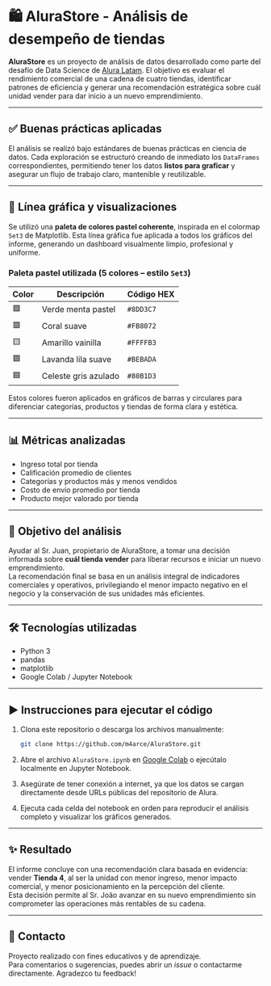 # 🛍️ AluraStore - Análisis de desempeño de tiendas

**AluraStore** es un proyecto de análisis de datos desarrollado como parte del desafío de Data Science de [Alura Latam](https://www.aluracursos.com/). El objetivo es evaluar el rendimiento comercial de una cadena de cuatro tiendas, identificar patrones de eficiencia y generar una recomendación estratégica sobre cuál unidad vender para dar inicio a un nuevo emprendimiento.

---

## ✅ Buenas prácticas aplicadas

El análisis se realizó bajo estándares de buenas prácticas en ciencia de datos. Cada exploración se estructuró creando de inmediato los `DataFrames` correspondientes, permitiendo tener los datos **listos para graficar** y asegurar un flujo de trabajo claro, mantenible y reutilizable.

---

## 🎨 Línea gráfica y visualizaciones

Se utilizó una **paleta de colores pastel coherente**, inspirada en el colormap `Set3` de Matplotlib. Esta línea gráfica fue aplicada a todos los gráficos del informe, generando un dashboard visualmente limpio, profesional y uniforme.

### Paleta pastel utilizada (5 colores – estilo `Set3`)

| Color  | Descripción           | Código HEX |
|--------|------------------------|------------|
| 🟩     | Verde menta pastel     | `#8DD3C7`  |
| 🟥     | Coral suave            | `#FB8072`  |
| 🟨     | Amarillo vainilla      | `#FFFFB3`  |
| 🟪     | Lavanda lila suave     | `#BEBADA`  |
| 🟦     | Celeste gris azulado   | `#80B1D3`  |

Estos colores fueron aplicados en gráficos de barras y circulares para diferenciar categorías, productos y tiendas de forma clara y estética.

---

## 📊 Métricas analizadas

- Ingreso total por tienda  
- Calificación promedio de clientes  
- Categorías y productos más y menos vendidos  
- Costo de envío promedio por tienda  
- Producto mejor valorado por tienda

---

## 🎯 Objetivo del análisis

Ayudar al Sr. Juan, propietario de AluraStore, a tomar una decisión informada sobre **cuál tienda vender** para liberar recursos e iniciar un nuevo emprendimiento.  
La recomendación final se basa en un análisis integral de indicadores comerciales y operativos, privilegiando el menor impacto negativo en el negocio y la conservación de sus unidades más eficientes.

---

## 🛠️ Tecnologías utilizadas

- Python 3  
- pandas  
- matplotlib  
- Google Colab / Jupyter Notebook  

---

## ▶️ Instrucciones para ejecutar el código

1. Clona este repositorio o descarga los archivos manualmente:

    ```bash
    git clone https://github.com/m4arce/AluraStore.git    
    ```

2. Abre el archivo `AluraStore.ipynb` en [Google Colab](https://colab.research.google.com/) o ejecútalo localmente en Jupyter Notebook.

3. Asegúrate de tener conexión a internet, ya que los datos se cargan directamente desde URLs públicas del repositorio de Alura.

4. Ejecuta cada celda del notebook en orden para reproducir el análisis completo y visualizar los gráficos generados.

---

## ✨ Resultado

El informe concluye con una recomendación clara basada en evidencia: vender **Tienda 4**, al ser la unidad con menor ingreso, menor impacto comercial, y menor posicionamiento en la percepción del cliente.  
Esta decisión permite al Sr. João avanzar en su nuevo emprendimiento sin comprometer las operaciones más rentables de su cadena.

---

## 📩 Contacto

Proyecto realizado con fines educativos y de aprendizaje.  
Para comentarios o sugerencias, puedes abrir un *issue* o contactarme directamente. Agradezco tu feedback!
